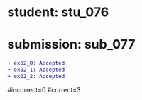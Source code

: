 # student: stu_076
# submission: sub_077

```diff
+ ex02_0: Accepted
+ ex02_1: Accepted
+ ex02_2: Accepted
```
#incorrect=0
#correct=3
